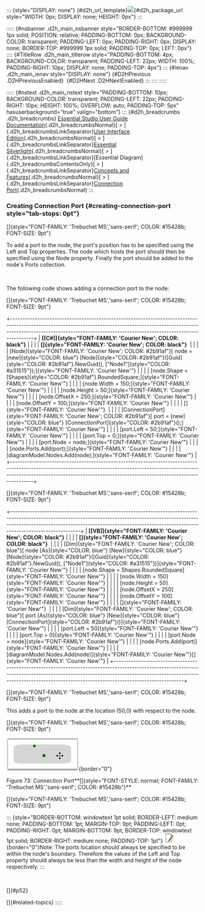 ::: {style="DISPLAY: none"}
[](ms-xhelp:///?Id=d2h_url_template){#d2h_url_template}![](!package_url!){#d2h_package_url style="WIDTH: 0px; DISPLAY: none; HEIGHT: 0px"}
:::

::::: {#nsbanner .d2h_main_nsbanner style="BORDER-BOTTOM: #999999 1px solid; POSITION: relative; PADDING-BOTTOM: 0px; BACKGROUND-COLOR: transparent; PADDING-LEFT: 0px; PADDING-RIGHT: 0px; DISPLAY: none; BORDER-TOP: #999999 1px solid; PADDING-TOP: 0px; LEFT: 0px"}
:::: {#TitleRow .d2h_main_titlerow style="PADDING-BOTTOM: 4px; BACKGROUND-COLOR: transparent; PADDING-LEFT: 22px; WIDTH: 100%; PADDING-RIGHT: 10px; DISPLAY: none; PADDING-TOP: 4px"}
::: {#ienav .d2h_main_ienav style="DISPLAY: none"}
[](ms-xhelp:///?Id=a9f1c02d-01d3-40f5-aa89-afbd16955701){#D2HPrevious .D2HPreviousEnabled}  [](ms-xhelp:///?Id=ad005dad-4928-496c-b68c-0a1a9feb6605){#D2HNext .D2HNextEnabled}
:::
::::
:::::

::::: {#nstext .d2h_main_nstext style="PADDING-BOTTOM: 10px; BACKGROUND-COLOR: transparent; PADDING-LEFT: 22px; PADDING-RIGHT: 10px; HEIGHT: 100%; OVERFLOW: auto; PADDING-TOP: 5px" hasuserbackground="true" valign="bottom"}
::: {#d2h_breadcrumbs .d2h_breadcrumbs}
[Essential Studio User Guide Documentation](ms-xhelp:///?Id=12457748-09e3-4d74-a240-8e049cedf030){.d2h_breadcrumbsNormal}[ \> ]{.d2h_breadcrumbsLinkSeparator}[User Interface Edition](ms-xhelp:///?Id=c29296b7-531c-413b-a0ec-488ca1f7f669){.d2h_breadcrumbsNormal}[ \> ]{.d2h_breadcrumbsLinkSeparator}[Essential Silverlight](ms-xhelp:///?Id=66221bd1-ba2e-43c2-94a7-618f50e01d24){.d2h_breadcrumbsNormal}[ \> ]{.d2h_breadcrumbsLinkSeparator}[Essential Diagram]{.d2h_breadcrumbsContentsOnly}[ \> ]{.d2h_breadcrumbsLinkSeparator}[Concepts and Features](ms-xhelp:///?Id=d592a058-dcc0-44a4-994e-e7901da8db52){.d2h_breadcrumbsNormal}[ \> ]{.d2h_breadcrumbsLinkSeparator}[Connection Port](ms-xhelp:///?Id=a9f1c02d-01d3-40f5-aa89-afbd16955701){.d2h_breadcrumbsNormal}
:::

### Creating Connection Port {#creating-connection-port style="tab-stops: 0pt"}

[]{style="FONT-FAMILY: 'Trebuchet MS','sans-serif'; COLOR: #15428b; FONT-SIZE: 9pt"} 

To add a port to the node, the port\'s position has to be specified using the Left and Top properties. The node which hosts the port should then be specified using the Node property. Finally the port should be added to the node\'s Ports collection.

 

The following code shows adding a connection port to the node:

[]{style="FONT-FAMILY: 'Trebuchet MS','sans-serif'; COLOR: #15428b; FONT-SIZE: 9pt"} 

+---------------------------------------------------------------------------------------------------------------------------------------------------------------------------------------------------------------------------------------------------+
| **[\[C#\]]{style="FONT-FAMILY: 'Courier New'; COLOR: black"}**                                                                                                                                                                                    |
|                                                                                                                                                                                                                                                   |
| **[]{style="FONT-FAMILY: 'Courier New'; COLOR: black"}**                                                                                                                                                                                          |
|                                                                                                                                                                                                                                                   |
| [Node]{style="FONT-FAMILY: 'Courier New'; COLOR: #2b91af"}[ node = [new]{style="COLOR: blue"} [Node]{style="COLOR: #2b91af"}([Guid]{style="COLOR: #2b91af"}.NewGuid(), [\"Node1\"]{style="COLOR: #a31515"});]{style="FONT-FAMILY: 'Courier New'"} |
|                                                                                                                                                                                                                                                   |
| [node.Shape = [Shapes]{style="COLOR: #2b91af"}.RoundedSquare;]{style="FONT-FAMILY: 'Courier New'"}                                                                                                                                                |
|                                                                                                                                                                                                                                                   |
| [node.Width = 150;]{style="FONT-FAMILY: 'Courier New'"}                                                                                                                                                                                           |
|                                                                                                                                                                                                                                                   |
| [node.Height = 50;]{style="FONT-FAMILY: 'Courier New'"}                                                                                                                                                                                           |
|                                                                                                                                                                                                                                                   |
| [node.OffsetX = 250;]{style="FONT-FAMILY: 'Courier New'"}                                                                                                                                                                                         |
|                                                                                                                                                                                                                                                   |
| [node.OffsetY = 100;]{style="FONT-FAMILY: 'Courier New'"}                                                                                                                                                                                         |
|                                                                                                                                                                                                                                                   |
| []{style="FONT-FAMILY: 'Courier New'"}                                                                                                                                                                                                            |
|                                                                                                                                                                                                                                                   |
| [ConnectionPort]{style="FONT-FAMILY: 'Courier New'; COLOR: #2b91af"}[ port = [new]{style="COLOR: blue"} [ConnectionPort]{style="COLOR: #2b91af"}();]{style="FONT-FAMILY: 'Courier New'"}                                                          |
|                                                                                                                                                                                                                                                   |
| [port.Left = 50;]{style="FONT-FAMILY: 'Courier New'"}                                                                                                                                                                                             |
|                                                                                                                                                                                                                                                   |
| [port.Top = 0;]{style="FONT-FAMILY: 'Courier New'"}                                                                                                                                                                                               |
|                                                                                                                                                                                                                                                   |
| [port.Node = node;]{style="FONT-FAMILY: 'Courier New'"}                                                                                                                                                                                           |
|                                                                                                                                                                                                                                                   |
| [node.Ports.Add(port);]{style="FONT-FAMILY: 'Courier New'"}                                                                                                                                                                                       |
|                                                                                                                                                                                                                                                   |
| [diagramModel.Nodes.Add(node);]{style="FONT-FAMILY: 'Courier New'"}                                                                                                                                                                               |
+---------------------------------------------------------------------------------------------------------------------------------------------------------------------------------------------------------------------------------------------------+

[]{style="FONT-FAMILY: 'Trebuchet MS','sans-serif'; COLOR: #15428b; FONT-SIZE: 9pt"} 

+----------------------------------------------------------------------------------------------------------------------------------------------------------------------------------------------------------------------------------------------------------------------+
| **[\[VB\]]{style="FONT-FAMILY: 'Courier New'; COLOR: black"}**                                                                                                                                                                                                       |
|                                                                                                                                                                                                                                                                      |
| **[]{style="FONT-FAMILY: 'Courier New'; COLOR: black"}**                                                                                                                                                                                                             |
|                                                                                                                                                                                                                                                                      |
| [Dim]{style="FONT-FAMILY: 'Courier New'; COLOR: blue"}[ node [As]{style="COLOR: blue"} [New]{style="COLOR: blue"} [Node]{style="COLOR: #2b91af"}([Guid]{style="COLOR: #2b91af"}.NewGuid(), [\"Node1\"]{style="COLOR: #a31515"})]{style="FONT-FAMILY: 'Courier New'"} |
|                                                                                                                                                                                                                                                                      |
| [node.Shape = Shapes.RoundedSquare]{style="FONT-FAMILY: 'Courier New'"}                                                                                                                                                                                              |
|                                                                                                                                                                                                                                                                      |
| [node.Width = 150]{style="FONT-FAMILY: 'Courier New'"}                                                                                                                                                                                                               |
|                                                                                                                                                                                                                                                                      |
| [node.Height = 50]{style="FONT-FAMILY: 'Courier New'"}                                                                                                                                                                                                               |
|                                                                                                                                                                                                                                                                      |
| [node.OffsetX = 250]{style="FONT-FAMILY: 'Courier New'"}                                                                                                                                                                                                             |
|                                                                                                                                                                                                                                                                      |
| [node.OffsetY = 100]{style="FONT-FAMILY: 'Courier New'"}                                                                                                                                                                                                             |
|                                                                                                                                                                                                                                                                      |
| []{style="FONT-FAMILY: 'Courier New'"}                                                                                                                                                                                                                               |
|                                                                                                                                                                                                                                                                      |
| [Dim]{style="FONT-FAMILY: 'Courier New'; COLOR: blue"}[ port [As]{style="COLOR: blue"} [New]{style="COLOR: blue"} [ConnectionPort]{style="COLOR: #2b91af"}()]{style="FONT-FAMILY: 'Courier New'"}                                                                    |
|                                                                                                                                                                                                                                                                      |
| [port.Left = 50]{style="FONT-FAMILY: 'Courier New'"}                                                                                                                                                                                                                 |
|                                                                                                                                                                                                                                                                      |
| [port.Top = 0]{style="FONT-FAMILY: 'Courier New'"}                                                                                                                                                                                                                   |
|                                                                                                                                                                                                                                                                      |
| [port.Node = node]{style="FONT-FAMILY: 'Courier New'"}                                                                                                                                                                                                               |
|                                                                                                                                                                                                                                                                      |
| [node.Ports.Add(port)]{style="FONT-FAMILY: 'Courier New'"}                                                                                                                                                                                                           |
|                                                                                                                                                                                                                                                                      |
| [diagramModel.Nodes.Add(node)]{style="FONT-FAMILY: 'Courier New'"}[]{style="FONT-FAMILY: 'Courier New'"}                                                                                                                                                             |
+----------------------------------------------------------------------------------------------------------------------------------------------------------------------------------------------------------------------------------------------------------------------+

[]{style="FONT-FAMILY: 'Trebuchet MS','sans-serif'; COLOR: #15428b; FONT-SIZE: 9pt"} 

This adds a port to the node at the location (50,0) with respect to the node.

[]{style="FONT-FAMILY: 'Trebuchet MS','sans-serif'; COLOR: #15428b; FONT-SIZE: 9pt"} 

![](ImagesExt/image62_82.jpg){border="0"}

Figure 73: Connection Port**[]{style="FONT-STYLE: normal; FONT-FAMILY: 'Trebuchet MS','sans-serif'; COLOR: #15428b"}**

[]{style="FONT-FAMILY: 'Trebuchet MS','sans-serif'; COLOR: #15428b; FONT-SIZE: 9pt"} 

::: {style="BORDER-BOTTOM: windowtext 1pt solid; BORDER-LEFT: medium none; PADDING-BOTTOM: 1pt; MARGIN-TOP: 9pt; PADDING-LEFT: 0pt; PADDING-RIGHT: 0pt; MARGIN-BOTTOM: 9pt; BORDER-TOP: windowtext 1pt solid; BORDER-RIGHT: medium none; PADDING-TOP: 1pt"}
![](ImagesExt/image62_5.jpg){border="0"}Note: The ports location should always be specified to be within the node\'s boundary. Therefore the values of the Left and Top property should always be less than the width and height of the node respectively.
:::

 

[]{#p52} 

[]{#related-topics}
:::::
